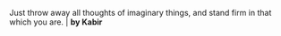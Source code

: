 Just throw away all thoughts of imaginary things, and stand firm in that which you are. | **by Kabir**